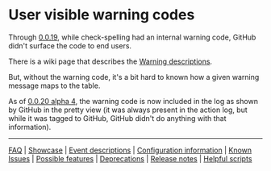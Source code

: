 # User visible warning codes

Through [0.0.19](https://github.com/check-spelling/check-spelling/releases/tag/0.0.19), while check-spelling had an internal warning code, GitHub didn't surface the code to end users.

There is a wiki page that describes the [Warning descriptions](Warning-descriptions.md).

But, without the warning code, it's a bit hard to known how a given warning message maps to the table.

As of [0.0.20 alpha 4](https://github.com/check-spelling/check-spelling/releases/tag/0.0.20-alpha4), the warning code is now included in the log as shown by GitHub in the pretty view (it was always present in the action log, but while it was tagged to GitHub, GitHub didn't do anything with that information).

---
[FAQ](FAQ.md) | [Showcase](Showcase.md) | [Event descriptions](Event-descriptions.md) | [Configuration information](Configuration-information.md) | [Known Issues](Known-Issues.md) | [Possible features](Possible-features.md) | [Deprecations](Deprecations.md) | [Release notes](Release-notes.md) | [Helpful scripts](Helpful-scripts.md)
